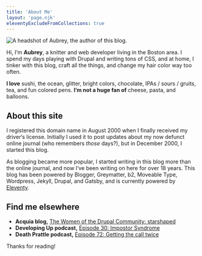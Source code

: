```yaml
---
title: 'About Me'
layout: 'page.njk'
eleventyExcludeFromCollections: true
---
```


![A headshot of Aubrey, the author of this blog.](../images/aubrey.jpg)

Hi, I&lsquo;m **Aubrey**, a knitter and web developer living in the Boston area. I spend my days playing with Drupal and writing tons of CSS, and at home, I tinker with this blog, craft all the things, and change my hair color way too often.

**I love** sushi, the ocean, glitter, bright colors, chocolate, IPAs / sours / gruits, tea, and fun colored pens. **I’m not a huge fan of** cheese, pasta, and balloons.

## About this site

I registered this domain name in August 2000 when I finally received my driver&lsquo;s license. Initially I used it to post updates about my now defunct online journal (who remembers *those* days?), but in December 2000, I started this blog.

As blogging became more popular, I started writing in this blog more than the online journal, and now I&lsquo;ve been writing on here for over 18 years. This blog has been powered by Blogger, Greymatter, b2, Moveable Type, Wordpress, Jekyll, Drupal, and Gatsby, and is currently powered by <a href="https://www.11ty.io/">Eleventy</a>.

## Find me elsewhere

* **Acquia blog,** [The Women of the Drupal Community: starshaped](https://www.acquia.com/blog/women-drupal-community-starshaped)
* **Developing Up podcast,** [Episode 30: Impostor Syndrome](http://www.developingup.com/episodes/30)
* **Death Prattle podcast,** [Episode 72: Getting the call twice](http://deathprattle.libsyn.com/podcast/episode-72-getting-the-call-twice-with-special-guest-aubrey)

Thanks for reading!
